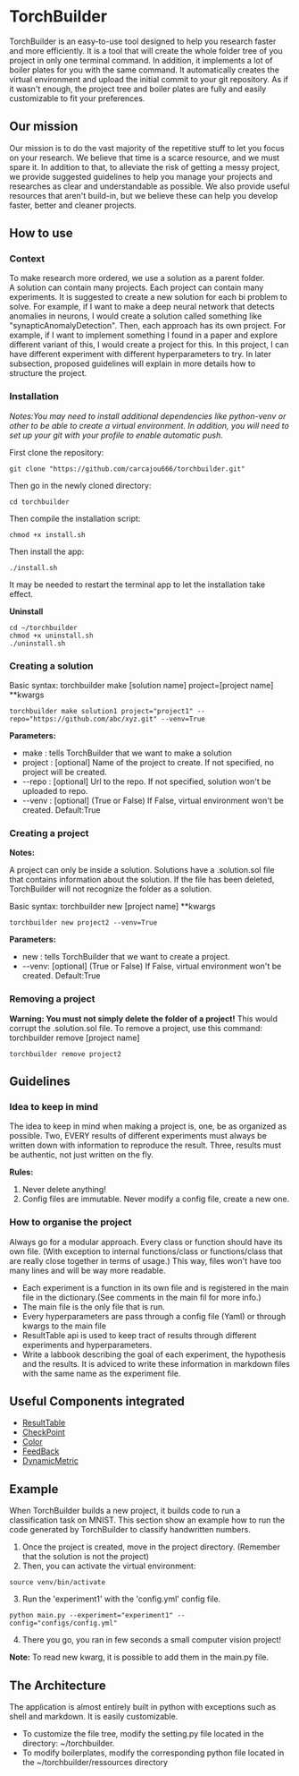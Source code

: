 # TorchBuilder
TorchBuilder is an easy-to-use tool designed to help you research faster and more efficiently.
It is a tool that will create the whole folder tree of you project in only one terminal 
command.  In addition, it implements a lot of boiler plates for you with the same command.
It automatically creates the virtual environment and upload the initial commit to your
git repository.  As if it wasn't enough, the project tree and boiler plates are fully and
easily customizable to fit your preferences.

## Our mission
Our mission is to do the vast majority of the repetitive stuff to let you 
focus on your research.  We believe that time is a scarce resource, and we 
must spare it.  In addition to that, to alleviate the risk of getting a 
messy project, we provide suggested guidelines to help you manage your projects
and researches as clear and understandable as possible.  We also provide
useful resources that aren't build-in, but we believe these can help you develop faster,
better and cleaner projects.

## How to use
### Context
To make research more ordered, we use a solution as a parent folder.  
A solution can contain many projects.  Each project can contain many
experiments.  It is suggested to create a new solution for each bi problem
to solve.  For example, if I want to make a deep neural network that detects
anomalies in neurons, I would create a solution called something like 
"synapticAnomalyDetection".  Then, each approach has its own project.  For example,
if I want to implement something I found in a paper and explore different variant
of this, I would create a project for this.  In this project, I can have different 
experiment with different hyperparameters to try.  In later subsection,
proposed guidelines will explain in more details how to structure the project.

### Installation
*Notes:You may need to install additional dependencies like python-venv or other to be able to
create a virtual environment.  In addition, you will need to set up your git with your profile
to enable automatic push.*

First clone the repository:
```commandline
git clone "https://github.com/carcajou666/torchbuilder.git"
```
Then go in the newly cloned directory:
```commandline
cd torchbuilder
```
Then compile the installation script:
```commandline
chmod +x install.sh
```
Then install the app:
```commandline
./install.sh
```
It may be needed to restart the terminal app to let the installation take effect.

**Uninstall**
```commandline
cd ~/torchbuilder
chmod +x uninstall.sh
./uninstall.sh
```

### Creating a solution
Basic syntax: torchbuilder make [solution name] project=[project name] **kwargs
```commandline
torchbuilder make solution1 project="project1" --repo="https://github.com/abc/xyz.git" --venv=True
```
**Parameters:**
- make : tells TorchBuilder that we want to make a solution
- project : [optional] Name of the project to create.  If not specified, no project will be created.
- --repo : [optional] Url to the repo.  If not specified, solution won't be uploaded to repo.
- --venv : [optional] (True or False) If False, virtual environment won't be created.  Default:True

### Creating a project
**Notes:**

A project can only be inside a solution.  Solutions have a .solution.sol file that contains information
about the solution.  If the file has been deleted,  TorchBuilder will not recognize the folder as a 
solution. 

Basic syntax: torchbuilder new [project name] **kwargs
```commandline
torchbuilder new project2 --venv=True 
```
**Parameters:**
- new : tells TorchBuilder that we want to create a project.
- --venv: [optional] (True or False) If False, virtual environment won't be created.  Default:True

### Removing a project
**Warning: You must not simply delete the folder of a project!**  This would corrupt the .solution.sol file.
To remove a project, use this command: torchbuilder remove [project name]
```commandline
torchbuilder remove project2
```

## Guidelines
### Idea to keep in mind
The idea to keep in mind when making a project is, one, be as organized as possible.  Two, EVERY results of
different experiments must always be written down with information to reproduce the result.  Three, results must be
authentic, not just written on the fly.

**Rules:**
1. Never delete anything!
2. Config files are immutable.  Never modify a config file, create a new one.

### How to organise the project
Always go for a modular approach.  Every class or function should have its own file. (With exception to internal 
functions/class or functions/class that are really close together in terms of usage.)  This way,
files won't have too many lines and will be way more readable.

- Each experiment is a function in its own file and is registered in the main file in the dictionary.(See comments in the main fil for more info.)
- The main file is the only file that is run.  
- Every hyperparameters are pass through a config file (Yaml) or through kwargs to the main file
- ResultTable api is used to keep tract of results through different experiments and hyperparameters.
- Write a labbook describing the goal of each experiment, the hypothesis and the results.  It is adviced
to write these information in markdown files with the same name as the experiment file.

## Useful Components integrated
- [ResultTable](Documentation/ResultTable.md)
- [CheckPoint](Documentation/CheckPoint.md)
- [Color](Documentation/Color.md)
- [FeedBack](Documentation/FeedBack.md)
- [DynamicMetric](Documentation/DynamicMetric.md)

## Example
When TorchBuilder builds a new project, it builds code to run a classification task on MNIST.
This section show an example how to run the code generated by TorchBuilder to classify handwritten numbers.

1. Once the project is created, move in the project directory.  (Remember that the solution is not the project)
2. Then, you can activate the virtual environment:
```commandline
source venv/bin/activate
```
3. Run the 'experiment1' with the 'config.yml' config file.
```commandline
python main.py --experiment="experiment1" --config="configs/config.yml"
```
4. There you go, you ran in few seconds a small computer vision project!

**Note:**
To read new kwarg, it is possible to add them in the main.py file.

## The Architecture
The application is almost entirely built in python with exceptions such as shell 
and markdown.  It is easily customizable.

- To customize the file tree, modify the setting.py file located in the directory: ~/torchbuilder.
- To modify boilerplates, modify the corresponding python file located in the ~/torchbuilder/ressources directory
